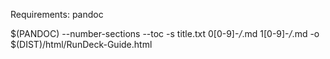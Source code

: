 Requirements: pandoc

$(PANDOC) --number-sections --toc -s title.txt 0[0-9]-*/*.md 1[0-9]-*/*.md -o $(DIST)/html/RunDeck-Guide.html
